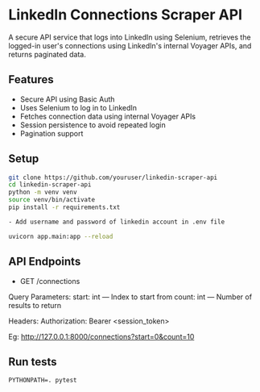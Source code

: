 # LinkedIn Connections Scraper API

A secure API service that logs into LinkedIn using Selenium, retrieves the logged-in user's connections using LinkedIn's internal Voyager APIs, and returns paginated data.

## Features

- Secure API using Basic Auth
- Uses Selenium to log in to LinkedIn
- Fetches connection data using internal Voyager APIs
- Session persistence to avoid repeated login
- Pagination support

## Setup

```bash
git clone https://github.com/youruser/linkedin-scraper-api
cd linkedin-scraper-api
python -m venv venv
source venv/bin/activate
pip install -r requirements.txt

- Add username and password of linkedin account in .env file

uvicorn app.main:app --reload
```

## API Endpoints

- GET /connections
    
Query Parameters:
start: int — Index to start from
count: int — Number of results to return

Headers:
Authorization: Bearer <session_token>

Eg: http://127.0.0.1:8000/connections?start=0&count=10

## Run tests

```PYTHONPATH=. pytest```
